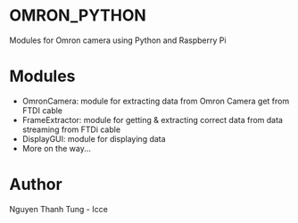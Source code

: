 # OMRON_PYTHON
Modules for Omron camera using Python and Raspberry Pi
# Modules
- OmronCamera: module for extracting data from Omron Camera get from FTDI cable
- FrameExtractor: module for getting & extracting correct data from data streaming from FTDi cable
- DisplayGUI: module for displaying data
- More on the way...

# Author
 Nguyen Thanh Tung - Icce



